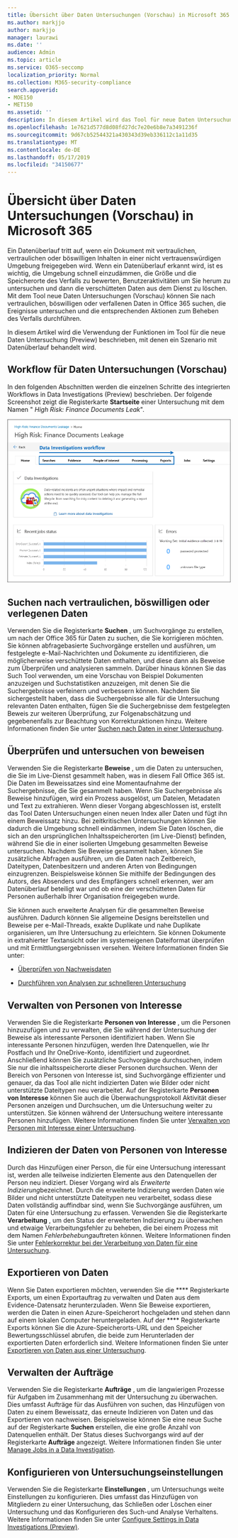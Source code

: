 ```yaml
---
title: Übersicht über Daten Untersuchungen (Vorschau) in Microsoft 365
ms.author: markjjo
author: markjjo
manager: laurawi
ms.date: ''
audience: Admin
ms.topic: article
ms.service: O365-seccomp
localization_priority: Normal
ms.collection: M365-security-compliance
search.appverid:
- MOE150
- MET150
ms.assetid: ''
description: In diesem Artikel wird das Tool für neue Daten Untersuchungen (Preview) in Microsoft 365 beschrieben.
ms.openlocfilehash: 1e7621d577d8d08fd27dc7e20e6b8e7a3491236f
ms.sourcegitcommit: 9d67cb52544321a430343d39eb336112c1a11d35
ms.translationtype: MT
ms.contentlocale: de-DE
ms.lasthandoff: 05/17/2019
ms.locfileid: "34150677"
---
```

# <a name="overview-of-data-investigations-preview-in-microsoft-365"></a>Übersicht über Daten Untersuchungen (Vorschau) in Microsoft 365

Ein Datenüberlauf tritt auf, wenn ein Dokument mit vertraulichen, vertraulichen oder böswilligen Inhalten in einer nicht vertrauenswürdigen Umgebung freigegeben wird. Wenn ein Datenüberlauf erkannt wird, ist es wichtig, die Umgebung schnell einzudämmen, die Größe und die Speicherorte des Verfalls zu bewerten, Benutzeraktivitäten um Sie herum zu untersuchen und dann die verschütteten Daten aus dem Dienst zu löschen. Mit dem Tool neue Daten Untersuchungen (Vorschau) können Sie nach vertraulichen, böswilligen oder verfallenen Daten in Office 365 suchen, die Ereignisse untersuchen und die entsprechenden Aktionen zum Beheben des Verfalls durchführen.  

In diesem Artikel wird die Verwendung der Funktionen im Tool für die neue Daten Untersuchung (Preview) beschrieben, mit denen ein Szenario mit Datenüberlauf behandelt wird.

## <a name="data-investigations-preview-workflow"></a>Workflow für Daten Untersuchungen (Vorschau) 

In den folgenden Abschnitten werden die einzelnen Schritte des integrierten Workflows in Data Investigations (Preview) beschrieben. Der folgende Screenshot zeigt die Registerkarte **Startseite** einer Untersuchung mit dem Namen " *High Risk: Finance Documents Leak*". 

![Workflow im Data Investigations-Tool](../media/DataInvestigationsWorkflow.png)

## <a name="search-for-sensitive-malicious-or-misplaced-data"></a>Suchen nach vertraulichen, böswilligen oder verlegenen Daten

Verwenden Sie die Registerkarte **Suchen** , um Suchvorgänge zu erstellen, um nach der Office 365 für Daten zu suchen, die Sie korrigieren möchten. Sie können abfragebasierte Suchvorgänge erstellen und ausführen, um festgelegte e-Mail-Nachrichten und Dokumente zu identifizieren, die möglicherweise verschüttete Daten enthalten, und diese dann als Beweise zum Überprüfen und analysieren sammeln. Darüber hinaus können Sie das Such Tool verwenden, um eine Vorschau von Beispiel Dokumenten anzuzeigen und Suchstatistiken anzuzeigen, mit denen Sie die Suchergebnisse verfeinern und verbessern können. Nachdem Sie sichergestellt haben, dass die Suchergebnisse alle für die Untersuchung relevanten Daten enthalten, fügen Sie die Suchergebnisse dem festgelegten Beweis zur weiteren Überprüfung, zur Folgenabschätzung und gegebenenfalls zur Beachtung von Korrekturaktionen hinzu. Weitere Informationen finden Sie unter [Suchen nach Daten in einer Untersuchung](search-for-data.md).

## <a name="review-and-investigate-evidence"></a>Überprüfen und untersuchen von beweisen

Verwenden Sie die Registerkarte **Beweise** , um die Daten zu untersuchen, die Sie im Live-Dienst gesammelt haben, was in diesem Fall Office 365 ist. Die Daten im Beweissatzes sind eine Momentaufnahme der Suchergebnisse, die Sie gesammelt haben. Wenn Sie Suchergebnisse als Beweise hinzufügen, wird ein Prozess ausgelöst, um Dateien, Metadaten und Text zu extrahieren. Wenn dieser Vorgang abgeschlossen ist, erstellt das Tool Daten Untersuchungen einen neuen Index aller Daten und fügt ihn einem Beweissatz hinzu. Bei zeitkritischen Untersuchungen können Sie dadurch die Umgebung schnell eindämmen, indem Sie Daten löschen, die sich an den ursprünglichen Inhaltsspeicherorten (im Live-Dienst) befinden, während Sie die in einer isolierten Umgebung gesammelten Beweise untersuchen. Nachdem Sie Beweise gesammelt haben, können Sie zusätzliche Abfragen ausführen, um die Daten nach Zeitbereich, Dateitypen, Datenbesitzern und anderen Arten von Bedingungen einzugrenzen. Beispielsweise können Sie mithilfe der Bedingungen des Autors, des Absenders und des Empfängers schnell erkennen, wer am Datenüberlauf beteiligt war und ob eine der verschütteten Daten für Personen außerhalb Ihrer Organisation freigegeben wurde.

Sie können auch erweiterte Analysen für die gesammelten Beweise ausführen. Dadurch können Sie allgemeine Designs bereitstellen und Beweise per e-Mail-Threads, exakte Duplikate und nahe Duplikate organisieren, um Ihre Untersuchung zu erleichtern. Sie können Dokumente in extrahierter Textansicht oder im systemeigenen Dateiformat überprüfen und mit Ermittlungsergebnissen versehen. Weitere Informationen finden Sie unter:

  - [Überprüfen von Nachweisdaten](review-data-in-evidence.md)

  - [Durchführen von Analysen zur schnelleren Untersuchung](run-analytics-to-investigate-faster.md)


## <a name="managing-people-of-interest"></a>Verwalten von Personen von Interesse

Verwenden Sie die Registerkarte **Personen von Interesse** , um die Personen hinzuzufügen und zu verwalten, die Sie während der Untersuchung der Beweise als interessante Personen identifiziert haben. Wenn Sie interessante Personen hinzufügen, werden Ihre Datenquellen, wie Ihr Postfach und Ihr OneDrive-Konto, identifiziert und zugeordnet. Anschließend können Sie zusätzliche Suchvorgänge durchsuchen, indem Sie nur die inhaltsspeicherorte dieser Personen durchsuchen. Wenn der Bereich von Personen von Interesse ist, sind Suchvorgänge effizienter und genauer, da das Tool alle nicht indizierten Daten wie Bilder oder nicht unterstützte Dateitypen neu verarbeitet. Auf der Registerkarte **Personen von Interesse** können Sie auch die Überwachungsprotokoll Aktivität dieser Personen anzeigen und Durchsuchen, um die Untersuchung weiter zu unterstützen. Sie können während der Untersuchung weitere interessante Personen hinzufügen. Weitere Informationen finden Sie unter [Verwalten von Personen mit Interesse einer Untersuchung](manage-people-of-interest.md).

## <a name="indexing-the-data-of-people-of-interest"></a>Indizieren der Daten von Personen von Interesse

Durch das Hinzufügen einer Person, die für eine Untersuchung interessant ist, werden alle teilweise indizierten Elemente aus den Datenquellen der Person neu indiziert. Dieser Vorgang wird als *Erweiterte Indizierung*bezeichnet. Durch die erweiterte Indizierung werden Daten wie Bilder und nicht unterstützte Dateitypen neu verarbeitet, sodass diese Daten vollständig auffindbar sind, wenn Sie Suchvorgänge ausführen, um Daten für eine Untersuchung zu erfassen. Verwenden Sie die Registerkarte **Verarbeitung** , um den Status der erweiterten Indizierung zu überwachen und etwaige Verarbeitungsfehler zu beheben, die bei einem Prozess mit dem Namen *Fehlerbehebung*auftreten können. Weitere Informationen finden Sie unter [Fehlerkorrektur bei der Verarbeitung von Daten für eine Untersuchung](error-remediation.md).

## <a name="exporting-data"></a>Exportieren von Daten

Wenn Sie Daten exportieren möchten, verwenden Sie die **** Registerkarte Exports, um einen Exportauftrag zu verwalten und Daten aus dem Evidence-Datensatz herunterzuladen. Wenn Sie Beweise exportieren, werden die Daten in einen Azure-Speicherort hochgeladen und stehen dann auf einem lokalen Computer heruntergeladen. Auf der **** Registerkarte Exports können Sie die Azure-Speicherorts-URL und den Speicher Bewertungsschlüssel abrufen, die beide zum Herunterladen der exportierten Daten erforderlich sind. Weitere Informationen finden Sie unter [Exportieren von Daten aus einer Untersuchung](export-data.md).

## <a name="managing-jobs"></a>Verwalten der Aufträge

Verwenden Sie die Registerkarte **Aufträge** , um die langwierigen Prozesse für Aufgaben im Zusammenhang mit der Untersuchung zu überwachen. Dies umfasst Aufträge für das Ausführen von suchen, das Hinzufügen von Daten zu einem Beweissatz, das erneute Indizieren von Daten und das Exportieren von nachweisen. Beispielsweise können Sie eine neue Suche auf der Registerkarte **Suchen** erstellen, die eine große Anzahl von Datenquellen enthält. Der Status dieses Suchvorgangs wird auf der Registerkarte **Aufträge** angezeigt. Weitere Informationen finden Sie unter [Manage Jobs in a Data Investigation](manage-jobs.md).

## <a name="configuring-investigation-settings"></a>Konfigurieren von Untersuchungseinstellungen

Verwenden Sie die Registerkarte **Einstellungen** , um Untersuchungs weite Einstellungen zu konfigurieren. Dies umfasst das Hinzufügen von Mitgliedern zu einer Untersuchung, das Schließen oder Löschen einer Untersuchung und das Konfigurieren des Such-und Analyse Verhaltens. Weitere Informationen finden Sie unter [Configure Settings in Data Investigations (Preview)](configure-settings-datainvestigations.md).
